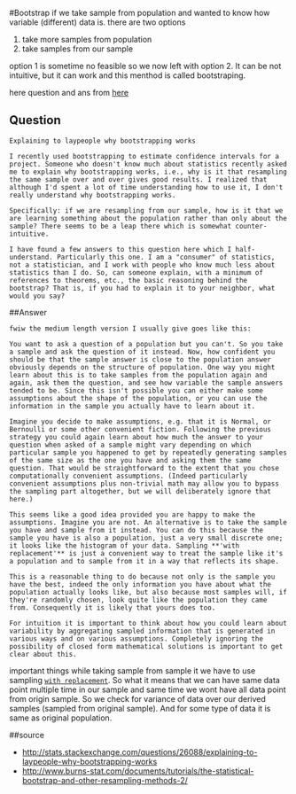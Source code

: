 #Bootstrap
if we take sample from population and wanted to know how variable (different) data is. there are two options

1. take more samples from population
2. take samples from our sample 

option 1 is sometime no feasible so we now left with option 2. It can be not intuitive, but it can work and this menthod is called bootstraping.

here question and ans from [here](http://stats.stackexchange.com/questions/26088/explaining-to-laypeople-why-bootstrapping-works)

## Question
```
Explaining to laypeople why bootstrapping works

I recently used bootstrapping to estimate confidence intervals for a project. Someone who doesn't know much about statistics recently asked me to explain why bootstrapping works, i.e., why is it that resampling the same sample over and over gives good results. I realized that although I'd spent a lot of time understanding how to use it, I don't really understand why bootstrapping works.

Specifically: if we are resampling from our sample, how is it that we are learning something about the population rather than only about the sample? There seems to be a leap there which is somewhat counter-intuitive.

I have found a few answers to this question here which I half-understand. Particularly this one. I am a "consumer" of statistics, not a statistician, and I work with people who know much less about statistics than I do. So, can someone explain, with a minimum of references to theorems, etc., the basic reasoning behind the bootstrap? That is, if you had to explain it to your neighbor, what would you say?

```

##Answer

```
fwiw the medium length version I usually give goes like this:

You want to ask a question of a population but you can't. So you take a sample and ask the question of it instead. Now, how confident you should be that the sample answer is close to the population answer obviously depends on the structure of population. One way you might learn about this is to take samples from the population again and again, ask them the question, and see how variable the sample answers tended to be. Since this isn't possible you can either make some assumptions about the shape of the population, or you can use the information in the sample you actually have to learn about it.

Imagine you decide to make assumptions, e.g. that it is Normal, or Bernoulli or some other convenient fiction. Following the previous strategy you could again learn about how much the answer to your question when asked of a sample might vary depending on which particular sample you happened to get by repeatedly generating samples of the same size as the one you have and asking them the same question. That would be straightforward to the extent that you chose computationally convenient assumptions. (Indeed particularly convenient assumptions plus non-trivial math may allow you to bypass the sampling part altogether, but we will deliberately ignore that here.)

This seems like a good idea provided you are happy to make the assumptions. Imagine you are not. An alternative is to take the sample you have and sample from it instead. You can do this because the sample you have is also a population, just a very small discrete one; it looks like the histogram of your data. Sampling **'with replacement'** is just a convenient way to treat the sample like it's a population and to sample from it in a way that reflects its shape.

This is a reasonable thing to do because not only is the sample you have the best, indeed the only information you have about what the population actually looks like, but also because most samples will, if they're randomly chosen, look quite like the population they came from. Consequently it is likely that yours does too.

For intuition it is important to think about how you could learn about variability by aggregating sampled information that is generated in various ways and on various assumptions. Completely ignoring the possibility of closed form mathematical solutions is important to get clear about this.
```


important things while taking sample from sample it we have to use sampling [`with replacement`](https://raw.githubusercontent.com/chetandhembre/NN_Concepts/master/utils/Sampling%20With%20Replacement%20and%20Sampling%20Without%20Replacement.md). So what it means that we can have same data point multiple time in our sample and same time we wont have all data point from origin sample.
So we check for variance of data over our derived samples (sampled from original sample). And for some type of data it is same as original population.

##source
- http://stats.stackexchange.com/questions/26088/explaining-to-laypeople-why-bootstrapping-works
- http://www.burns-stat.com/documents/tutorials/the-statistical-bootstrap-and-other-resampling-methods-2/
